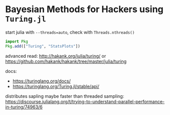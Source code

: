 # Bayesian Methods for Hackers using `Turing.jl`

start julia with `--threads=auto`, check with `Threads.nthreads()`

```julia
import Pkg
Pkg.add(["Turing", "StatsPlots"])
```

advanced read: http://hakank.org/julia/turing/ or https://github.com/hakank/hakank/tree/master/julia/turing

docs:
- https://turinglang.org/docs/
- https://turinglang.org/Turing.jl/stable/api/

distributes sapling maybe faster than threaded sampling: https://discourse.julialang.org/t/trying-to-understand-parallel-performance-in-turing/74963/6
